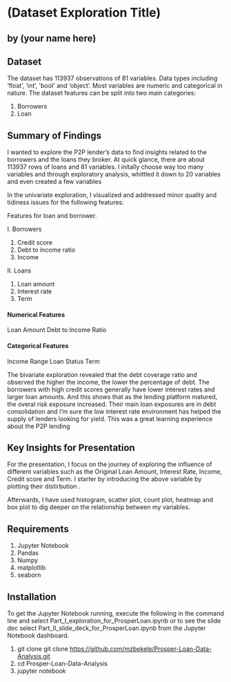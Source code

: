 # (Dataset Exploration Title)
## by (your name here)


## Dataset

The dataset has 113937 observations of 81 variables. Data types including ‘float’, ‘int’, 'bool' and ‘object’. Most variables are numeric and categorical in nature. The dataset features can be split into two main categories:

1. Borrowers
2. Loan

## Summary of Findings

I wanted to explore the P2P lender’s data to find insights related to the borrowers and the loans they broker. At quick glance, there are about 113937 rows of loans and 81 variables. I initally choose way too many variables and through exploratory analysis, whittled it down to 20 variables and even created a few variables

In the univariate exploration, I visualized and addressed minor quality and tidiness issues for the following features:

Features for loan and borrower.

I. Borrowers

  1. Credit score 
  2. Debt to income ratio 
  3. Income 
  
II. Loans

  1. Loan amount 
  2. Interest rate
  3. Term
  
#### Numerical Features
Loan Amount
Debt to Income Ratio

#### Categorical Features
Income Range
Loan Status
Term

The bivariate exploration revealed that the debt coverage ratio and observed the higher the income, the lower the percentage of debt. The borrowers with high credit scores generally have lower interest rates and larger loan amounts. And this shows that as the lending platform matured, the overal risk exposure increased. Their main loan exposures are in debt consolidation and I’m sure the low interest rate environment has helped the supply of lenders looking for yield. This was a great learning experience about the P2P lending


## Key Insights for Presentation

For the presentation, I focus on the journey of exploring the influence of different variables such as the Original Loan Amount, Interest Rate, Income, Credit score and Term. I starter by introducing the above variable by plotting their distirbution .

Afterwards, I have used histogram, scatter plot, count plot, heatmap and box plot to dig deeper on the relationship between my variables.

## Requirements

1. Jupyter Notebook
2. Pandas
3. Numpy
4. matplotlib
5. seaborn

## Installation

To get the Jupyter Notebook running, execute the following in the command line and select Part_I_exploration_for_ProsperLoan.ipynb or to see the slide dec select Part_II_slide_deck_for_ProsperLoan.ipynb from the Jupyter Notebook dashboard.

1. git clone  git clone https://github.com/mzbekele/Prosper-Loan-Data-Analysis.git
2. cd Prosper-Loan-Data-Analysis
3. jupyter notebook

